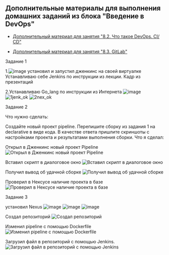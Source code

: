 ## Дополнительные материалы для выполнения домашних заданий из блока "Введение в DevOps"


- [Дополнительный материал для занятия "8.2. Что такое DevOps. СI/СD"](CICD/8.2-hw.md)

- [Дополнительный материал для занятия "8.3. GitLab"](https://github.com/netology-code/sdvps-materials/tree/main/gitlab)


Задание 1

1.![image](https://github.com/sailent9/sdvps-materials-tickhun-vadim/assets/130309754/acf007b4-408a-4007-bf42-1cf9ff013676)
установил и запустил дженкинс на своей виртуалке 
Устанавливаю себе Jenkins по инструкции из лекции.
Кадр из презентаций

2.Устанавливаю Go_lang по инструкции из Интернета
![image](https://github.com/sailent9/sdvps-materials-tickhun-vadim/assets/130309754/ec33dea4-e318-4c5e-994c-4a9afb6c5660)
![1jenk_ok](https://github.com/sailent9/sdvps-materials-tickhun-vadim/assets/130309754/74cd441d-bde8-4510-bb5e-223e8cc7efd5)
![2nex_ok](https://github.com/sailent9/sdvps-materials-tickhun-vadim/assets/130309754/a5cbf0d8-a6f0-4cd7-a6f3-a9698aae7652)









Задание 2

Что нужно сделать:

Создайте новый проект pipeline.
Перепишите сборку из задания 1 на declarative в виде кода.
В качестве ответа пришлите скриншоты с настройками проекта и результатами выполнения сборки.
Что я сделал:

Открыл в Дженкинс новый проект Pipeline
![Открыл в Дженкинс новый проект Pipeline](https://github.com/sailent9/sdvps-materials-tickhun-vadim/assets/130309754/c6c4b319-d46d-4e87-8f29-33bbeb0a9f50)




Вставил скрипт в диалоговое окно
![Вставил скрипт в диалоговое окно](https://github.com/sailent9/sdvps-materials-tickhun-vadim/assets/130309754/7e170abf-23b1-445a-becd-b73aec9d4d23)


Получил вывод об удачной сборке
![Получил вывод об удачной сборке](https://github.com/sailent9/sdvps-materials-tickhun-vadim/assets/130309754/e2cbd3c1-8b72-4fdf-9b61-0f8f1ded393e)



Проверил в Нексусе наличие проекта в базе
![Проверил в Нексусе наличие проекта в базе](https://github.com/sailent9/sdvps-materials-tickhun-vadim/assets/130309754/fbfd7adf-17f2-48b9-815f-867b88caa680)








Задание 3

установил Nexus
![image](https://github.com/sailent9/sdvps-materials-tickhun-vadim/assets/130309754/fde458fd-fe4f-448a-bc35-4b40b2867229)
![image](https://github.com/sailent9/sdvps-materials-tickhun-vadim/assets/130309754/ee7ec44c-42f4-4e48-8b34-520a74294c05)
![image](https://github.com/sailent9/sdvps-materials-tickhun-vadim/assets/130309754/c1f65a66-a160-4652-b763-507eb20a36cc)

Создал репозиторий
![Создал репозиторий](https://github.com/sailent9/sdvps-materials-tickhun-vadim/assets/130309754/12659e84-cf10-4933-9962-4af988ba6b3c)


Изменил pipeline с помощью Dockerfile
![Изменил pipeline с помощью Dockerfile](https://github.com/sailent9/sdvps-materials-tickhun-vadim/assets/130309754/737a3a6c-1557-41d3-bbd4-446c3b3eeb18)


Загрузил файл в репозиторий с помощью Jenkins.
![Загрузил файл в репозиторий с помощью Jenkins](https://github.com/sailent9/sdvps-materials-tickhun-vadim/assets/130309754/1b51957b-3cea-4459-9037-620ab856c6be)

